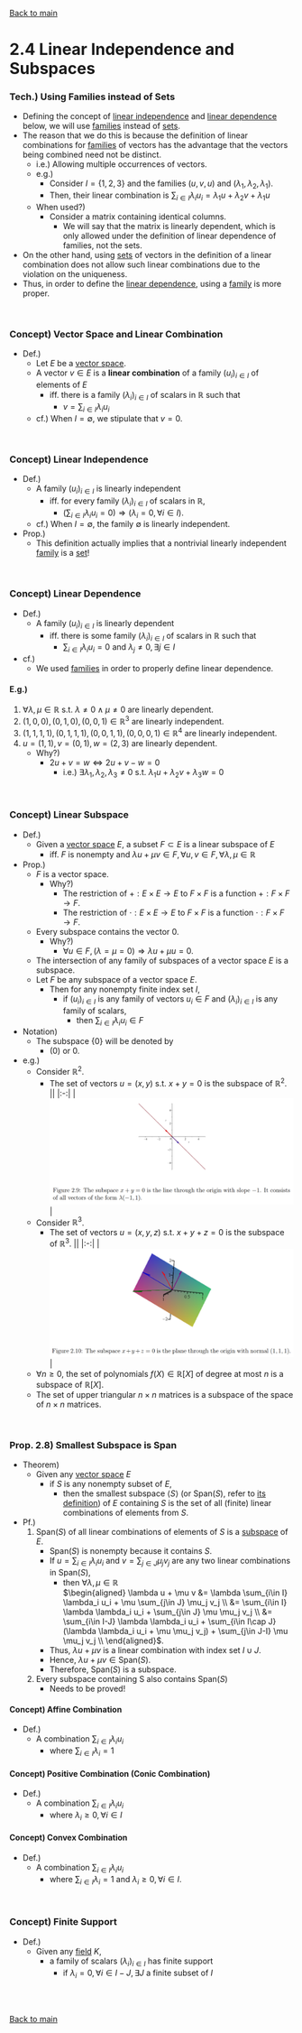 [Back to main](../../main.md)

# 2.4 Linear Independence and Subspaces
### Tech.) Using Families instead of Sets
- Defining the concept of [linear independence](#concept-linear-independence) and [linear dependence](#concept-linear-dependence) below, we will use [families](03.md#22-indexed-families) instead of [sets](03.md#concept-index-set).
- The reason that we do this is because the definition of linear combinations for [families](03.md#22-indexed-families) of vectors has the advantage that the vectors being combined need not be distinct.
  - i.e.) Allowing multiple occurrences of vectors.
  - e.g.)
    - Consider $`I=\{1,2,3\}`$ and the families $`(u,v,u)`$ and $`(\lambda_1, \lambda_2, \lambda_1)`$.
    - Then, their linear combination is $`\displaystyle\sum_{i\in I}\lambda_i u_i = \lambda_1 u + \lambda_2 v + \lambda_1 u`$
  - When used?)
    - Consider a matrix containing identical columns.
      - We will say that the matrix is linearly dependent, which is only allowed under the definition of linear dependence of families, not the sets.
- On the other hand, using [sets](03.md#concept-index-set) of vectors in the definition of a linear combination does not allow
such linear combinations due to the violation on the uniqueness.
- Thus, in order to define the [linear dependence](#concept-linear-dependence), using a [family](03.md#22-indexed-families) is more proper.

<br>

### Concept) Vector Space and Linear Combination
- Def.)
  - Let $`E`$ be a [vector space](02.md#concept-vector-space).
  - A vector $`v \in E`$ is a **linear combination** of a family $`(u_i)_{i\in I}`$ of elements of $`E`$
    - iff. there is a family $`(\lambda_i)_{i\in I}`$ of scalars in $`\mathbb{R}`$ such that
      - $`\displaystyle v = \sum_{i\in I} \lambda_i u_i`$
  - cf.) When $`I = \emptyset`$, we stipulate that $`v = 0`$.

<br>

### Concept) Linear Independence
- Def.)
  - A family $`(u_i)_{i\in I}`$ is linearly independent 
    - iff. for every family $`(\lambda_i)_{i\in I}`$ of scalars in $`\mathbb{R}`$,
      - $`\displaystyle \left(\sum_{i\in I} \lambda_i u_i = 0 \right) \Rightarrow \left(\lambda_i = 0, \forall i \in I \right)`$.
  - cf.) When $`I = \emptyset`$, the family $`\emptyset`$ is linearly independent.
- Prop.)
  - This definition actually implies that a nontrivial linearly independent [family](03.md#22-indexed-families) is a [set](03.md#concept-index-set)!

<br>

### Concept) Linear Dependence
- Def.)
  - A family $`(u_i)_{i\in I}`$ is linearly dependent 
    - iff. there is some family $`(\lambda_i)_{i\in I}`$ of scalars in $`\mathbb{R}`$ such that
      - $`\displaystyle \sum_{i\in I} \lambda_i u_i = 0`$ and $`\lambda_j \ne 0, \exists j\in I`$
- cf.)
  - We used [families](03.md#22-indexed-families) in order to properly define linear dependence.


#### E.g.)
1. $`\forall \lambda, \mu \in \mathbb{R} \textrm{ s.t. } \lambda\ne 0 \wedge \mu\ne 0`$ are linearly dependent.
2. $`(1,0,0), (0,1,0), (0,0,1) \in\mathbb{R}^3`$ are linearly independent.
3. $`(1,1,1,1), (0,1,1,1), (0,0,1,1), (0,0,0,1) \in \mathbb{R}^4`$ are linearly independent.
4. $`u=(1,1), v=(0,1), w=(2,3)`$ are linearly dependent.
   - Why?)
     - $`2u + v = w \Leftrightarrow 2u+v-w = 0`$
       - i.e.) $`\exists \lambda_1, \lambda_2, \lambda_3 \ne 0 \textrm{ s.t. } \lambda_1 u+ \lambda_2 v+ \lambda_3 w = 0`$

<br>

### Concept) Linear Subspace
- Def.)
  - Given a [vector space](02.md#concept-vector-space) $`E`$, a subset $`F \subset E`$ is a linear subspace of $`E`$
      - iff. $`F`$ is nonempty and $`\lambda u + \mu v \in F, \forall u,v \in F, \forall \lambda, \mu \in \mathbb{R}`$
- Prop.)
  - $`F`$ is a vector space.
    - Why?)
      - The restriction of $`+ : E\times E \rightarrow E`$ to $`F\times F`$ is a function $`+ : F\times F \rightarrow F`$.
      - The restriction of $`\cdot : E\times E \rightarrow E`$ to $`F\times F`$ is a function $`\cdot : F\times F \rightarrow F`$.
  - Every subspace contains the vector 0.
    - Why?)
      - $`\forall u\in F, (\lambda=\mu=0) \Rightarrow \lambda u + \mu u = 0.`$
  - The intersection of any family of subspaces of a vector space $`E`$ is a subspace.
  - Let $`F`$ be any subspace of a vector space $`E`$.
    - Then for any nonempty finite index set $`I`$,
      - if $`(u_i)_{i\in I}`$ is any family of vectors $`u_i \in F`$ and $`(\lambda_i)_{i\in I}`$ is any family of scalars,
        - then $`\displaystyle \sum_{i\in I} \lambda_i u_i \in F`$
- Notation)
  - The subspace $`\{0\}`$ will be denoted by
    - $`(0)`$ or $`0`$.
- e.g.)
  - Consider $`\mathbb{R}^2`$.
    - The set of vectors $`u=(x,y) \textrm{ s.t. } x+y=0`$ is the subspace of $`\mathbb{R}^2`$.
      ||
      |:-:|
      |![](../../images/m01/001.png)|
  - Consider $`\mathbb{R}^3`$.
    - The set of vectors $`u=(x,y,z) \textrm{ s.t. } x+y+z=0`$ is the subspace of $`\mathbb{R}^3`$.
      ||
      |:-:|
      |![](../../images/m01/002.png)|
  - $`\forall n\ge 0`$, the set of polynomials $`f(X)\in \mathbb{R}[X]`$ of degree at most $`n`$ is a subspace of $`\mathbb{R}[X]`$.
  - The set of upper triangular $`n\times n`$ matrices is a subspace of the space of $`n\times n`$ matrices.

<br>

### Prop. 2.8) Smallest Subspace is Span
- Theorem)
  - Given any [vector space](02.md#concept-vector-space) $`E`$
    - if $`S`$ is any nonempty subset of $`E`$,
      - then the smallest subspace $`\langle S \rangle`$ (or $`\textrm{Span}(S)`$, refer to [its definition](05.md#concept-span-generate)) of $`E`$ containing $`S`$ is the set of all (finite) linear combinations of elements from $`S`$.
- Pf.)
  1. $`\textrm{Span}(S)`$ of all linear combinations of elements of $`S`$ is a [subspace](#concept-linear-subspace) of $`E`$.
     - $`\textrm{Span}(S)`$ is nonempty because it contains $`S`$.
     - If $`\displaystyle u = \sum_{i\in I} \lambda_i u_i`$ and $`\displaystyle v = \sum_{j\in J} \mu_j v_j`$ are any two linear combinations in $`\textrm{Span}(S)`$,
       - then $`\forall \lambda, \mu \in \mathbb{R}`$   
         $`\begin{aligned}
          \lambda u + \mu v &= \lambda \sum_{i\in I} \lambda_i u_i + \mu \sum_{j\in J} \mu_j v_j \\
          &= \sum_{i\in I} \lambda \lambda_i u_i + \sum_{j\in J} \mu \mu_j v_j \\
          &= \sum_{i\in I-J} \lambda \lambda_i u_i + \sum_{i\in I\cap J}(\lambda \lambda_i u_i + \mu \mu_j v_j) + \sum_{j\in J-I} \mu \mu_j v_j \\
         \end{aligned}`$.
      - Thus, $`\lambda u + \mu v`$ is a linear combination with index set $`I\cup J`$.
      - Hence, $`\lambda u + \mu v \in \textrm{Span}(S)`$.
      - Therefore, $`\textrm{Span}(S)`$ is a subspace.
  2. Every subspace containing S also contains $`\textrm{Span}(S)`$
     - Needs to be proved!

#### Concept) Affine Combination
- Def.)
  - A combination $`\displaystyle \sum_{i\in I} \lambda_i u_i`$
    - where $`\displaystyle \sum_{i\in I} \lambda_i = 1`$

#### Concept) Positive Combination (Conic Combination)
- Def.)
  - A combination $`\displaystyle \sum_{i\in I} \lambda_i u_i`$
    - where $`\lambda_i \ge 0, \forall i\in I`$

#### Concept) Convex Combination
- Def.)
  - A combination $`\displaystyle \sum_{i\in I} \lambda_i u_i`$
    - where $`\displaystyle \sum_{i\in I} \lambda_i = 1`$ and $`\lambda_i \ge 0, \forall i\in I`$.

<br>

### Concept) Finite Support
- Def.)
  - Given any [field](02.md#concept-field) $`K`$,
    - a family of scalars $`(\lambda_i)_{i\in I}`$ has finite support 
      - if $`\lambda_i=0, \forall i\in I-J, \exists J \textrm{ a finite subset of } I`$

<br><br>

[Back to main](../../main.md)